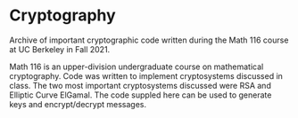 # Cryptography
Archive of important cryptographic code written during the Math 116 course at UC Berkeley in Fall 2021.

Math 116 is an upper-division undergraduate course on mathematical cryptography. Code was written to implement cryptosystems discussed in class. The two most important cryptosystems discussed were RSA and Elliptic Curve ElGamal. The code suppled here can be used to generate keys and encrypt/decrypt messages.
